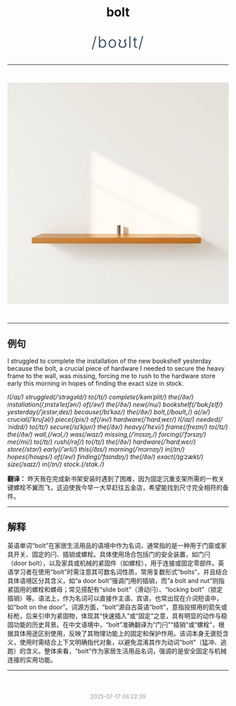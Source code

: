 <div align="center">

# bolt

<div style="margin: 30px 0;">
<h1 style="font-size: 2.5em; font-weight: 300; letter-spacing: 2px; margin: 0; color: #2c3e50;">
/boʊlt/
</h1>
</div>

</div>

---

<div align="center" style="margin: 40px 0;">

![bolt](images/bolt.png)

</div>

---

## 例句

I struggled to complete the installation of the new bookshelf yesterday because the bolt, a crucial piece of hardware I needed to secure the heavy frame to the wall, was missing, forcing me to rush to the hardware store early this morning in hopes of finding the exact size in stock.

*I(/aɪ/) struggled(/ˈstrəgəld/) to(/tɪ/) complete(/kəmˈplit/) the(/ðə/) installation(/ˌɪnstəˈleɪʃən/) of(/əv/) the(/ðə/) new(/nu/) bookshelf(/ˈbʊkˌʃɛlf/) yesterday(/ˈjɛstərˌdeɪ/) because(/bɪˈkəz/) the(/ðə/) bolt,(/boʊlt,/) a(/ə/) crucial(/ˈkruʃəl/) piece(/pis/) of(/əv/) hardware(/ˈhɑrdˌwɛr/) I(/aɪ/) needed(/ˈnidɪd/) to(/tɪ/) secure(/sɪˈkjʊr/) the(/ðə/) heavy(/ˈhɛvi/) frame(/freɪm/) to(/tɪ/) the(/ðə/) wall,(/wɔl,/) was(/wɑz/) missing,(/ˈmɪsɪŋ,/) forcing(/ˈfɔrsɪŋ/) me(/mi/) to(/tɪ/) rush(/rəʃ/) to(/tɪ/) the(/ðə/) hardware(/ˈhɑrdˌwɛr/) store(/stɔr/) early(/ˈərli/) this(/ðɪs/) morning(/ˈmɔrnɪŋ/) in(/ɪn/) hopes(/hoʊps/) of(/əv/) finding(/ˈfaɪndɪŋ/) the(/ðə/) exact(/ɪgˈzækt/) size(/saɪz/) in(/ɪn/) stock.(/stɑk./)*

**翻译：** 昨天我在完成新书架安装时遇到了困难，因为固定沉重支架所需的一枚关键螺栓不翼而飞，这迫使我今早一大早赶往五金店，希望能找到尺寸完全相符的备件。

---

## 解释

英语单词“bolt”在家居生活用品的语境中作为名词，通常指的是一种用于门窗或家具开关、固定的闩、插销或螺栓。具体使用场合包括门的安全装置，如门闩（door bolt），以及家具或机械的紧固件（如螺栓），用于连接或固定零部件。英语学习者在使用“bolt”时需注意其可数名词性质，常用复数形式“bolts”，并且结合具体语境区分其含义，如“a door bolt”强调门用的插销，而“a bolt and nut”则指紧固用的螺栓和螺母；常见搭配有“slide bolt”（滑动闩）、“locking bolt”（锁定插销）等。语法上，作为名词可以直接作主语、宾语，也常出现在介词短语中，如“bolt on the door”。词源方面，“bolt”源自古英语“bolt”，意指投掷用的箭矢或标枪，后来引申为紧固物，体现其“快速插入”或“固定”之意，具有明显的动作与稳固功能的历史背景。在中文语境中，“bolt”准确翻译为“门闩”“插销”或“螺栓”，根据具体用途区别使用，反映了其物理功能上的固定和保护作用。该词本身无褒贬含义，使用时需结合上下文明确指代对象，以避免混淆其作为动词“bolt”（猛冲、逃跑）的含义。整体来看，“bolt”作为家居生活用品名词，强调的是安全固定与机械连接的实用功能。


---

<div align="center" style="margin-top: 50px;">
<small style="color: #999; font-size: 0.9em;">2025-07-17 06:22:39</small>
</div>
